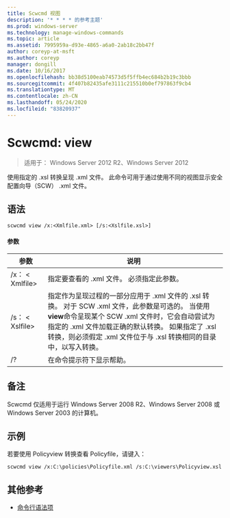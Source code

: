 ```yaml
---
title: Scwcmd 视图
description: '* * * * 的参考主题'
ms.prod: windows-server
ms.technology: manage-windows-commands
ms.topic: article
ms.assetid: 7995959a-d93e-4865-a6a0-2ab18c2bb47f
author: coreyp-at-msft
ms.author: coreyp
manager: dongill
ms.date: 10/16/2017
ms.openlocfilehash: bb38d5100eab74573d5f5ffb4ec684b2b19c3bbb
ms.sourcegitcommit: 4f407b82435afe3111c215510b0ef797863f9cb4
ms.translationtype: MT
ms.contentlocale: zh-CN
ms.lasthandoff: 05/24/2020
ms.locfileid: "83820937"
---
```

# <a name="scwcmd-view"></a>Scwcmd: view

> 适用于： Windows Server 2012 R2、Windows Server 2012

使用指定的 .xsl 转换呈现 .xml 文件。 此命令可用于通过使用不同的视图显示安全配置向导（SCW） .xml 文件。

## <a name="syntax"></a>语法

```
scwcmd view /x:<Xmlfile.xml> [/s:<Xslfile.xsl>]
```

#### <a name="parameters"></a>参数

|参数|说明|
|---------|-----------|
|/x： \< Xmlfile>|指定要查看的 .xml 文件。 必须指定此参数。|
|/s： \< Xslfile>|指定作为呈现过程的一部分应用于 .xml 文件的 .xsl 转换。 对于 SCW .xml 文件，此参数是可选的。 当使用**view**命令呈现某个 SCW .xml 文件时，它会自动尝试为指定的 .xml 文件加载正确的默认转换。 如果指定了 .xsl 转换，则必须假定 .xml 文件位于与 .xsl 转换相同的目录中，以写入转换。|
|/?|在命令提示符下显示帮助。|

## <a name="remarks"></a>备注

Scwcmd 仅适用于运行 Windows Server 2008 R2、Windows Server 2008 或 Windows Server 2003 的计算机。

## <a name="examples"></a>示例

若要使用 Policyview 转换查看 Policyfile，请键入：
```
scwcmd view /x:C:\policies\Policyfile.xml /s:C:\viewers\Policyview.xsl
```

## <a name="additional-references"></a>其他参考

- [命令行语法项](command-line-syntax-key.md)